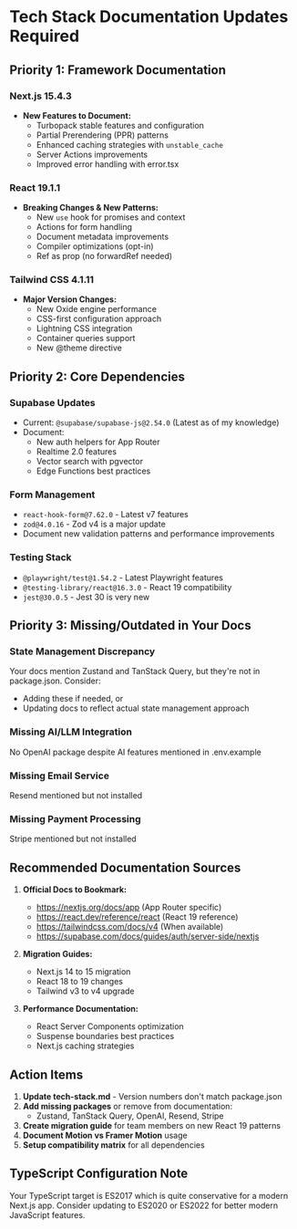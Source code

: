 # Tech Stack Documentation Updates Required

## Priority 1: Framework Documentation

### Next.js 15.4.3
- **New Features to Document:**
  - Turbopack stable features and configuration
  - Partial Prerendering (PPR) patterns
  - Enhanced caching strategies with `unstable_cache`
  - Server Actions improvements
  - Improved error handling with error.tsx
  
### React 19.1.1
- **Breaking Changes & New Patterns:**
  - New `use` hook for promises and context
  - Actions for form handling
  - Document metadata improvements
  - Compiler optimizations (opt-in)
  - Ref as prop (no forwardRef needed)

### Tailwind CSS 4.1.11
- **Major Version Changes:**
  - New Oxide engine performance
  - CSS-first configuration approach
  - Lightning CSS integration
  - Container queries support
  - New @theme directive

## Priority 2: Core Dependencies

### Supabase Updates
- Current: `@supabase/supabase-js@2.54.0` (Latest as of my knowledge)
- Document: 
  - New auth helpers for App Router
  - Realtime 2.0 features
  - Vector search with pgvector
  - Edge Functions best practices

### Form Management
- `react-hook-form@7.62.0` - Latest v7 features
- `zod@4.0.16` - Zod v4 is a major update
- Document new validation patterns and performance improvements

### Testing Stack
- `@playwright/test@1.54.2` - Latest Playwright features
- `@testing-library/react@16.3.0` - React 19 compatibility
- `jest@30.0.5` - Jest 30 is very new

## Priority 3: Missing/Outdated in Your Docs

### State Management Discrepancy
Your docs mention Zustand and TanStack Query, but they're not in package.json. Consider:
- Adding these if needed, or
- Updating docs to reflect actual state management approach

### Missing AI/LLM Integration
No OpenAI package despite AI features mentioned in .env.example

### Missing Email Service
Resend mentioned but not installed

### Missing Payment Processing
Stripe mentioned but not installed

## Recommended Documentation Sources

1. **Official Docs to Bookmark:**
   - https://nextjs.org/docs/app (App Router specific)
   - https://react.dev/reference/react (React 19 reference)
   - https://tailwindcss.com/docs/v4 (When available)
   - https://supabase.com/docs/guides/auth/server-side/nextjs

2. **Migration Guides:**
   - Next.js 14 to 15 migration
   - React 18 to 19 changes
   - Tailwind v3 to v4 upgrade

3. **Performance Documentation:**
   - React Server Components optimization
   - Suspense boundaries best practices
   - Next.js caching strategies

## Action Items

1. **Update tech-stack.md** - Version numbers don't match package.json
2. **Add missing packages** or remove from documentation:
   - Zustand, TanStack Query, OpenAI, Resend, Stripe
3. **Create migration guide** for team members on new React 19 patterns
4. **Document Motion vs Framer Motion** usage
5. **Setup compatibility matrix** for all dependencies

## TypeScript Configuration Note
Your TypeScript target is ES2017 which is quite conservative for a modern Next.js app. Consider updating to ES2020 or ES2022 for better modern JavaScript features.